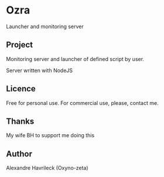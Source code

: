 # Ozra
Launcher and monitoring server

## Project
Monitoring server and launcher of defined script by user.

Server written with NodeJS

## Licence
Free for personal use. For commercial use, please, contact me.

## Thanks
My wife BH to support me doing this

## Author
Alexandre Havrileck (Oxyno-zeta)

